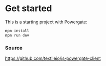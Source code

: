 # Get started

This is a starting project with Powergate:

```sh
npm install
npm run dev
```

### Source

https://github.com/textileio/js-powergate-client
